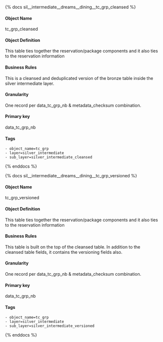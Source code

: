 {% docs sil__intermediate__dreams__dining__tc_grp_cleansed %}

#### Object Name
tc_grp_cleansed

#### Object Definition
This table ties together the reservation/package components and it also ties to the reservation information

#### Business Rules
This is a cleansed and deduplicated version of the bronze table inside the silver intermediate layer.

#### Granularity
One record per data_tc_grp_nb & metadata_checksum combination.

#### Primary key
data_tc_grp_nb

#### Tags
    - object_name=tc_grp
    - layer=silver_intermediate
    - sub_layer=silver_intermediate_cleansed

{% enddocs %}

{% docs sil__intermediate__dreams__dining__tc_grp_versioned %}

#### Object Name
tc_grp_versioned

#### Object Definition
This table ties together the reservation/package components and it also ties to the reservation information

#### Business Rules
This table is built on the top of the cleansed table. In addition to the cleansed table fields, it contains the versioning fields also.

#### Granularity
One record per data_tc_grp_nb & metadata_checksum combination.

#### Primary key
data_tc_grp_nb

#### Tags
    - object_name=tc_grp
    - layer=silver_intermediate
    - sub_layer=silver_intermediate_versioned

{% enddocs %}
